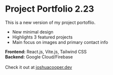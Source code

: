 # Project Portfolio 2.23

This is a new version of my project portoflio. 
<ul>
<li>New minimal design</li>
<li>Highlights 3 featured projects</li>
<li>Main focus on images and primary contact info</li>
</ul>

<b>Frontend:</b> React.js, Vite.js, Tailwind CSS<br/>
<b>Backend:</b> Google Cloud/Firebase
<br/><br/>
Check it out at <a href="https://joshuacooper.dev" target="_blank">joshuacooper.dev</a>
